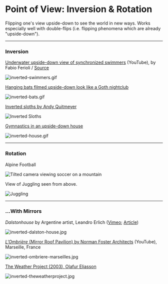 # Point of View: Inversion & Rotation

Flipping one's view upside-down to see the world in new ways. Works especially well with double-flips (i.e. flipping phenomena which are already "upside-down"). 

---

### Inversion

[Underwater upside-down view of synchronized swimmers](https://www.youtube.com/watch?v=NhEvyXfGZfY) (YouTube), by Fabio Ferioli / [Source](https://x.com/Rainmaker1973/status/1821496576377762118)

![inverted-swimmers.gif](images/upside-down/inverted-swimmers.gif)

[Hanging bats filmed upside-down look like a Goth nightclub](https://www.youtube.com/watch?v=bS6KWNB5NEo)

![inverted-bats.gif](images/upside-down/inverted-bats.gif)

[Inverted sloths by Andy Quitmeyer](https://x.com/HikingHack/status/1524772008973770754)

![Inverted Sloths](images/upside-down/inverted-sloths.gif)

[Gymnastics in an upside-down house](https://www.youtube.com/shorts/l9g74jz_dEI)

![inverted-house.gif](images/upside-down/inverted-house.gif)

---

### Rotation

Alpine Football

![Tilted camera viewing soccer on a mountain](images/upside-down/pov_tilt_alpine_football.gif)

View of Juggling seen from above.

![Juggling](images/upside-down/PerspectiveJuggling.gif)

---

### ...With Mirrors

*Dalstonhouse* by Argentine artist, Leandro Erlich ([Vimeo](https://vimeo.com/236042664); [Article](https://www.dezeen.com/2013/06/26/dalston-house-by-leandro-erlich/))

![inverted-dalston-house.jpg](images/upside-down/inverted-dalston-house.jpg)


[*L'Ombrière* (Mirror Roof Pavilion) by Norman Foster Architects](https://www.youtube.com/watch?v=iaj_9NqpYMY) (YouTube), Marseille, France

![inverted-ombriere-marseilles.jpg](images/upside-down/inverted-ombriere-marseilles.jpg)

[The Weather Project (2003), Olafur Eliasson](https://www.youtube.com/watch?v=IsT9vEpfNq4)

![inverted-theweatherproject.jpg](images/upside-down/inverted-theweatherproject.jpg)


